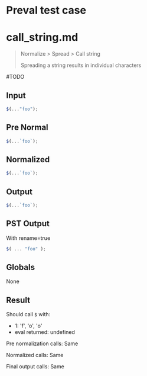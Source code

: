 # Preval test case

# call_string.md

> Normalize > Spread > Call string
>
> Spreading a string results in individual characters

#TODO

## Input

`````js filename=intro
$(..."foo");
`````

## Pre Normal

`````js filename=intro
$(...`foo`);
`````

## Normalized

`````js filename=intro
$(...`foo`);
`````

## Output

`````js filename=intro
$(...`foo`);
`````

## PST Output

With rename=true

`````js filename=intro
$( ... "foo" );
`````

## Globals

None

## Result

Should call `$` with:
 - 1: 'f', 'o', 'o'
 - eval returned: undefined

Pre normalization calls: Same

Normalized calls: Same

Final output calls: Same
